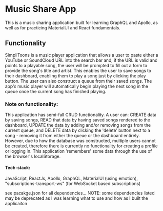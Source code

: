 # Music Share App

This is a music sharing application built for learning GraphQL and Apollo, as well as for practicing MaterialUI and React fundamentals.

## Functionality

SimpliToons is a music player application that allows a user to paste either a YouTube or SoundCloud URL into the search bar and, if the URL is valid and points to a playable song, the user will be prompted to fill out a form to provide the song's title and artist. This enables the user to save songs to their dashboard, enabling them to play a song just by clicking the play button. The user can also construct a queue from their saved songs. The app's music player will automatically begin playing the next song in the queue once the current song has finished playing.

### Note on functionality:

This application has semi-full CRUD functionality. A user can: CREATE data by saving songs, READ that data by having saved songs rendered to the dashboard, UPDATE the data by adding and/or removing songs from the current queue, and DELETE data by clicking the 'delete' button next to a song - removing it from either the queue or the dashboard entirely.
However, due to how the database was constructed, multiple users cannot be created, therefore there is currently no functionality for creating a profile or logging in. This application 'remembers' some data through the use of the browser's localStorage.

#### Tech-stack:

JavaScript,
ReactJs,
Apollo,
GraphQL,
MaterialUI (using emotion),
"subscriptions-transport-ws" (for WebSocket based subscriptions)

see pacakge.json for all dependencies...
NOTE: some dependencies listed may be deprecated as I was learning what to use and how as I built the applicaiton
